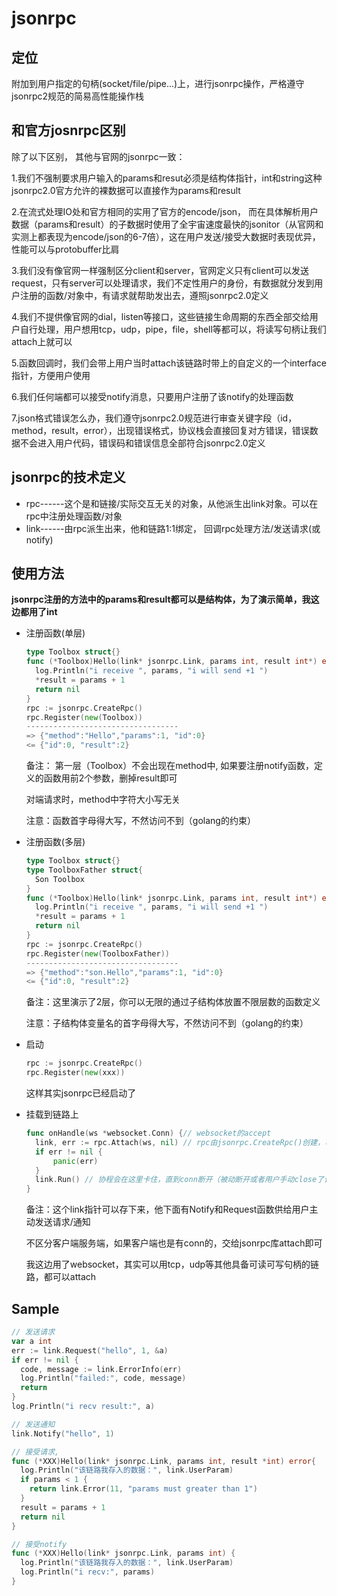 # jsonrpc



## 定位

附加到用户指定的句柄(socket/file/pipe...)上，进行jsonrpc操作，严格遵守jsonrpc2规范的简易高性能操作栈



## 和官方josnrpc区别 

除了以下区别， 其他与官网的jsonrpc一致：

1.我们不强制要求用户输入的params和resut必须是结构体指针，int和string这种jsonrpc2.0官方允许的裸数据可以直接作为params和result

2.在流式处理IO处和官方相同的实用了官方的encode/json， 而在具体解析用户数据（params和result）的子数据时使用了全宇宙速度最快的jsonitor（从官网和实测上都表现为encode/json的6-7倍），这在用户发送/接受大数据时表现优异，性能可以与protobuffer比肩

3.我们没有像官网一样强制区分client和server，官网定义只有client可以发送request，只有server可以处理请求，我们不定性用户的身份，有数据就分发到用户注册的函数/对象中，有请求就帮助发出去，遵照jsonrpc2.0定义

4.我们不提供像官网的dial，listen等接口，这些链接生命周期的东西全部交给用户自行处理，用户想用tcp，udp，pipe，file，shell等都可以，将读写句柄让我们attach上就可以

5.函数回调时，我们会带上用户当时attach该链路时带上的自定义的一个interface指针，方便用户使用

6.我们任何端都可以接受notify消息，只要用户注册了该notify的处理函数

7.json格式错误怎么办，我们遵守jsonrpc2.0规范进行审查关键字段（id，method，result，error），出现错误格式，协议栈会直接回复对方错误，错误数据不会进入用户代码，错误码和错误信息全部符合jsonrpc2.0定义



## jsonrpc的技术定义

* rpc------这个是和链接/实际交互无关的对象，从他派生出link对象。可以在rpc中注册处理函数/对象
* link------由rpc派生出来，他和链路1:1绑定， 回调rpc处理方法/发送请求(或notify)



## 使用方法

**jsonrpc注册的方法中的params和result都可以是结构体，为了演示简单，我这边都用了int**

* 注册函数(单层)

  ```go
  type Toolbox struct{}
  func (*Toolbox)Hello(link* jsonrpc.Link, params int, result int*) error{
  	log.Println("i receive ", params, "i will send +1 ")
  	*result = params + 1
  	return nil
  }
  rpc := jsonrpc.CreateRpc()
  rpc.Register(new(Toolbox))
  ----------------------------------
  => {"method":"Hello","params":1, "id":0}
  <= {"id":0, "result":2}
  ```

  备注： 第一层（Toolbox）不会出现在method中, 如果要注册notify函数，定义的函数用前2个参数，删掉result即可

  对端请求时，method中字符大小写无关

  注意：函数首字母得大写，不然访问不到（golang的约束）

  

* 注册函数(多层)

  ```go
  type Toolbox struct{}
  type ToolboxFather struct{
    Son Toolbox
  }
  func (*Toolbox)Hello(link* jsonrpc.Link, params int, result int*) error{
  	log.Println("i receive ", params, "i will send +1 ")
  	*result = params + 1
  	return nil
  }
  rpc := jsonrpc.CreateRpc()
  rpc.Register(new(ToolboxFather))
  ----------------------------------
  => {"method":"son.Hello","params":1, "id":0}
  <= {"id":0, "result":2}
  ```

  备注：这里演示了2层，你可以无限的通过子结构体放置不限层数的函数定义

  注意：子结构体变量名的首字母得大写，不然访问不到（golang的约束）

  

* 启动

  ```go
  rpc := jsonrpc.CreateRpc()
  rpc.Register(new(xxx))
  ```

  这样其实jsonrpc已经启动了

  

* 挂载到链路上

  ```go
  func onHandle(ws *websocket.Conn) {// websocket的accept
    link, err := rpc.Attach(ws, nil) // rpc由jsonrpc.CreateRpc()创建，可以全局使用一个，第二个参数是用户自定义数据，比如某个客户端登陆，可以把user指针存进去，之后可以在link指针中取到该指针
  	if err != nil {
  		panic(err)
  	}
  	link.Run() // 协程会在这里卡住，直到conn断开（被动断开或者用户手动close了该conn），run之后，收到jsonrpc消息会自动回调用户register的函数
  }
  ```

  备注：这个link指针可以存下来，他下面有Notify和Request函数供给用户主动发送请求/通知

  ​          不区分客户端服务端，如果客户端也是有conn的，交给jsonrpc库attach即可

  ​			我这边用了websocket，其实可以用tcp，udp等其他具备可读可写句柄的链路，都可以attach



## Sample

```go
// 发送请求
var a int
err := link.Request("hello", 1, &a)
if err != nil {
  code, message := link.ErrorInfo(err)
  log.Println("failed:", code, message)
  return
}
log.Println("i recv result:", a)
```

```go
// 发送通知
link.Notify("hello", 1)
```

```go
// 接受请求, 
func (*XXX)Hello(link* jsonrpc.Link, params int, result *int) error{
  log.Println("该链路我存入的数据：", link.UserParam)
  if params < 1 {
    return link.Error(11, "params must greater than 1")
  }
  result = params + 1
  return nil
}
```

```go
// 接受notify
func (*XXX)Hello(link* jsonrpc.Link, params int) {
  log.Println("该链路我存入的数据：", link.UserParam)
  log.Println("i recv:", params)
}
```

